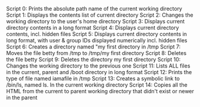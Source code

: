 Script 0: Prints the absolute path name of the current working directory
Script 1: Displays the contents list of current directory
Script 2: Changes the working directory to the user's home directory
Script 3: Displays current directory contents in a long format
Script 4: Displays current directory contents, incl. hidden files
Script 5: Displays current directory contents in long format, with user & group IDs displayed numerically incl. hidden files
Script 6: Creates a directory named "my first directory in /tmp
Script 7: Moves the file betty from /tmp to /tmp/my first directory
Script 8: Deletes the file betty
Script 9: Deletes the directory my first directory
Script 10: Changes the working directory to the previous one
Script 11: Lists ALL files in the current, parent and /boot directory in long format
Script 12: Prints the type of file named iamafile in /tmp
Script 13: Creates a symbolic link to /bin/ls, named ls. In the current working directory
Script 14: Copies all the HTML from the current to parent working directory that didn't exist or newer in the parent 
